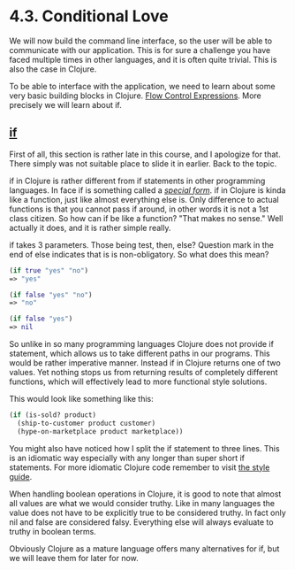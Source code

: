 # 4.3. Conditional Love

We will now build the command line interface,
so the user will be able to communicate with our application.
This is for sure a challenge you have faced multiple times in other languages,
and it is often quite trivial.
This is also the case in Clojure.

To be able to interface with the application,
we need to learn about some very basic building blocks in Clojure.
[Flow Control Expressions](https://clojure.org/guides/learn/flow#_flow_control_expressions).
More precisely we will learn about if.

## [if](https://clojure.org/guides/learn/flow#_if)

First of all,
this section is rather late in this course,
and I apologize for that.
There simply was not suitable place to slide it in earlier.
Back to the topic.

if in Clojure is rather different from if statements in other programming languages.
In face if is something called a [_special form_](https://clojure.org/reference/special_forms).
if in Clojure is kinda like a function,
just like almost everything else is.
Only difference to actual functions is that you cannot pass if around,
in other words it is not a 1st class citizen.
So how can if be like a function?
"That makes no sense."
Well actually it does, and it is rather simple really.

if takes 3 parameters.
Those being test, then, else?
Question mark in the end of else indicates that is is non-obligatory.
So what does this mean?

```clojure
(if true "yes" "no")
=> "yes"

(if false "yes" "no")
=> "no"

(if false "yes")
=> nil
```

So unlike in so many programming languages Clojure does not provide if statement,
which allows us to take different paths in our programs.
This would be rather imperative manner.
Instead if in Clojure returns one of two values.
Yet nothing stops us from returning results of completely different functions,
which will effectively lead to more functional style solutions.

This would look like something like this:

```clojure
(if (is-sold? product)
  (ship-to-customer product customer)
  (hype-on-marketplace product marketplace))
```

You might also have noticed how I split the if statement to three lines.
This is an idiomatic way especially with any longer than super short if statements.
For more idiomatic Clojure code remember to visit [the style guide](https://guide.clojure.style/).

When handling boolean operations in Clojure,
it is good to note that almost all values are what we would consider truthy.
Like in many languages the value does not have to be explicitly true to be considered truthy.
In fact only nil and false are considered falsy.
Everything else will always evaluate to truthy in boolean terms.

Obviously Clojure as a mature language offers many alternatives for if,
but we will leave them for later for now.
